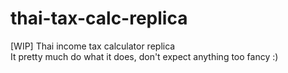 # thai-tax-calc-replica
[WIP] Thai income tax calculator replica
<br />It pretty much do what it does, don't expect anything too fancy :)
